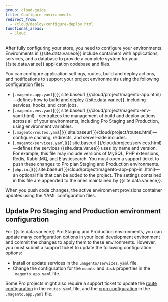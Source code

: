 ```yaml
---
group: cloud-guide
title: Configure environments
redirect_from:
  - /cloud/deploy/configure-deploy.html
functional_areas:
  - Cloud
---
```

After fully configuring your store, you need to configure your environments. Environments in {{site.data.var.ece}} include containers with applications, services, and a database to provide a complete system for your {{site.data.var.ee}} application codebase and files.

You can configure application settings, routes, build and deploy actions, and notifications to support your project environments using the following configuration files:

-  [`.magento.app.yaml`]({{ site.baseurl }}/cloud/project/magento-app.html)—defines how to build and deploy {{site.data.var.ee}}, including services, hooks, and cron jobs.
-  [`.magento.env.yaml`]({{ site.baseurl }}/cloud/project/magento-env-yaml.html)—centralizes the management of build and deploy actions across all of your environments, including Pro Staging and Production, using environment variables.
-  [`.magento/routes.yaml`]({{ site.baseurl }}/cloud/project/routes.html)—configure caching, redirects, and server-side includes.
-  [`.magento/services.yaml`]({{ site.baseurl }}/cloud/project/services.html)—defines the services {{site.data.var.ee}} uses by name and version. For example, this file may include versions of MySQL, PHP extensions, Redis, RabbitMQ, and Elasticsearch. You must open a support ticket to push these changes to Pro plan Staging and Production environments.
-  [`php.ini`]({{ site.baseurl }}/cloud/project/magento-app-php-ini.html)—an optional file that can be added to the project. The settings contained in this file are appended to the ones maintained by {{site.data.var.ece}}.

When you push code changes, the active environment provisions container updates using the YAML configuration files.

## Update Pro Staging and Production environment configuration

For {{site.data.var.ece}} Pro Staging and Production environments, you can update many configuration options in your local development environment and commit the changes to apply them to these environments. However, you must submit a support ticket to update the following configuration options:

-  Install or update services in the `.magento/services.yaml` file.
-  Change the configuration for the `mounts` and `disk` properties in the `.magento.app.yaml` file.

Some Pro projects might also require a support ticket to update the [route configuration]({{site.baseurl}}/cloud/project/routes.html) in the `routes.yaml` file, and the [cron configuration]({{site.baseurl}}/cloud/configure/setup-cron-jobs.html) in the `.magento.app.yaml` file.
